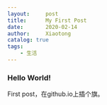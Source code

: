```yaml
---
layout:     post                    
title:      My First Post                   
date:       2020-02-14              
author:     Xiaotong                      
catalog: true                       
tags:                               
    - 生活
---
```




### Hello World!

First post，在github.io上插个旗。

